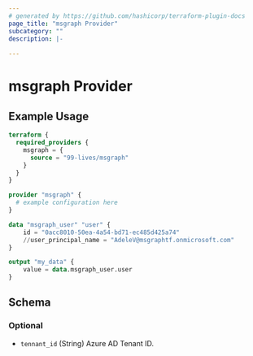 ```yaml
---
# generated by https://github.com/hashicorp/terraform-plugin-docs
page_title: "msgraph Provider"
subcategory: ""
description: |-
  
---
```


# msgraph Provider



## Example Usage

```terraform
terraform {
  required_providers {
    msgraph = {
      source = "99-lives/msgraph"
    }
  }
}

provider "msgraph" {
  # example configuration here
}

data "msgraph_user" "user" {
	id = "0acc8010-50ea-4a54-bd71-ec485d425a74"
	//user_principal_name = "AdeleV@msgraphtf.onmicrosoft.com"
}

output "my_data" {
	value = data.msgraph_user.user
}
```

<!-- schema generated by tfplugindocs -->
## Schema

### Optional

- `tennant_id` (String) Azure AD Tenant ID.
